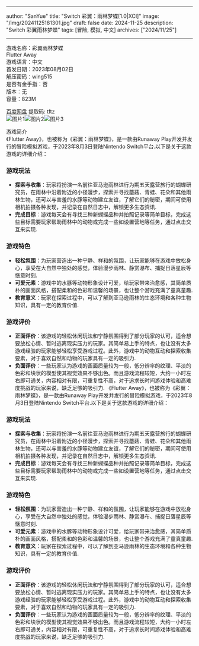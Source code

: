 
---
author: "SanYue"
title: "Switch 彩翼：雨林梦蝶[1.0|XCI]"
image: "/img/20241125181301.jpg"
draft: false
date: 2024-11-25
description: "Switch 彩翼雨林梦蝶"
tags: [冒险, 模拟, 中文]
archives: ["2024/11/25"]

---

游戏名称：彩翼雨林梦蝶   
Flutter Away    
游戏语言：中文  
首发日期：2023年08月02日  
解压密码：wing515  
是否有金手指：否  
版本：无   
容量：823M

[百度网盘](https://pan.baidu.com/s/1_AD7XQf2KPS0DXN_wWU27g) 提取码: tftz  
![图片1](/img/95c823.jpg)![图片2](/img/577cf6.jpg)![图片3](/img/438ded.jpg)  

游戏简介  
《Flutter Away》，也被称为《彩翼：雨林梦蝶》，是一款由Runaway Play开发并发行的冒险模拟游戏，于2023年8月3日登陆Nintendo Switch平台.以下是关于这款游戏的详细介绍：

### 游戏玩法
- **探索与收集**：玩家将扮演一名前往亚马逊雨林进行为期五天露营旅行的蝴蝶研究员，在雨林中沿着附近的小径漫步，探索并寻找蘑菇、青蛙、花朵和其他雨林生物，还可以与害羞的水豚等动物建立友谊，了解它们的秘密，期间可使用相机拍摄各种发现，并记录在自然日志中，解锁更多生态资讯.
- **完成目标**：游戏每天会有寻找三种新蝴蝶品种并拍照记录等简单目标，完成这些目标需要玩家帮助雨林中的动物或完成一些如设置营地等任务，通过点击交互来实现.

### 游戏特色
- **轻松氛围**：为玩家营造出一种宁静、祥和的氛围，让玩家能够在游戏中放松身心，享受在大自然中独处的感觉，体验漫步雨林、静赏瀑布、捕捉日落星辰等惬意时刻.
- **可爱元素**：游戏中的水豚等动物形象设计可爱，给玩家带来治愈感，其简单质朴的画面风格，搭配柔和的色彩和温馨的场景，也让整个游戏充满了童真童趣.
- **教育意义**：玩家在探索过程中，可以了解到亚马逊雨林的生态环境和各种生物知识，具有一定的教育价值.

### 游戏评价
- **正面评价**：该游戏的轻松休闲玩法和宁静氛围得到了部分玩家的认可，适合想要放松心情、暂时逃离现实压力的玩家。其简单易上手的特点，也让没有太多游戏经验的玩家能够轻松享受游戏过程。此外，游戏中的动物互动和探索收集要素，对于喜欢自然和动物的玩家具有一定的吸引力.
- **负面评价**：一些玩家认为游戏的画面质量较为一般，低分辨率的纹理、平淡的色彩和块状的模型使其视觉效果不够出色。而且游戏流程较短，大约一小时左右即可通关，内容相对有限，可重复性不高，对于追求长时间游戏体验和高难度挑战的玩家来说，缺乏足够的吸引力.
 《Flutter Away》，也被称为《彩翼：雨林梦蝶》，是一款由Runaway Play开发并发行的冒险模拟游戏，于2023年8月3日登陆Nintendo Switch平台.以下是关于这款游戏的详细介绍：

### 游戏玩法
- **探索与收集**：玩家将扮演一名前往亚马逊雨林进行为期五天露营旅行的蝴蝶研究员，在雨林中沿着附近的小径漫步，探索并寻找蘑菇、青蛙、花朵和其他雨林生物，还可以与害羞的水豚等动物建立友谊，了解它们的秘密，期间可使用相机拍摄各种发现，并记录在自然日志中，解锁更多生态资讯.
- **完成目标**：游戏每天会有寻找三种新蝴蝶品种并拍照记录等简单目标，完成这些目标需要玩家帮助雨林中的动物或完成一些如设置营地等任务，通过点击交互来实现.

### 游戏特色
- **轻松氛围**：为玩家营造出一种宁静、祥和的氛围，让玩家能够在游戏中放松身心，享受在大自然中独处的感觉，体验漫步雨林、静赏瀑布、捕捉日落星辰等惬意时刻.
- **可爱元素**：游戏中的水豚等动物形象设计可爱，给玩家带来治愈感，其简单质朴的画面风格，搭配柔和的色彩和温馨的场景，也让整个游戏充满了童真童趣.
- **教育意义**：玩家在探索过程中，可以了解到亚马逊雨林的生态环境和各种生物知识，具有一定的教育价值.

### 游戏评价
- **正面评价**：该游戏的轻松休闲玩法和宁静氛围得到了部分玩家的认可，适合想要放松心情、暂时逃离现实压力的玩家。其简单易上手的特点，也让没有太多游戏经验的玩家能够轻松享受游戏过程。此外，游戏中的动物互动和探索收集要素，对于喜欢自然和动物的玩家具有一定的吸引力.
- **负面评价**：一些玩家认为游戏的画面质量较为一般，低分辨率的纹理、平淡的色彩和块状的模型使其视觉效果不够出色。而且游戏流程较短，大约一小时左右即可通关，内容相对有限，可重复性不高，对于追求长时间游戏体验和高难度挑战的玩家来说，缺乏足够的吸引力.
 
